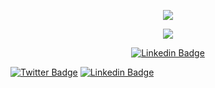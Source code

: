 <p align="center">
  <img align="center" src="https://github-readme-stats.vercel.app/api?username=Bluniz&show_icons=true&theme=dracula"> 
</p>

<p align="center">
  <img align="center" src="https://github-readme-stats.vercel.app/api/top-langs/?username=Bluniz&layout=compact&theme=dracula"> 
</p>

<p align="center">
<a href="https://www.linkedin.com/in/gabriel-codes/" target="blank"><img alt="Linkedin Badge" src="https://img.shields.io/badge/-Gabriel%20Silva-563D7C?style=flat-square&logo=Linkedin&logoColor=white&link=https://www.linkedin.com/in/gabriel-codes/"/></a>
</p>


[![Twitter Badge](https://img.shields.io/badge/-Twitter-1ca0f1?style=flat-square&labelColor=1ca0f1&logo=twitter&logoColor=white&link=https://twitter.com/ImaginarioTempo)](https://twitter.com/ImaginarioTempo)
[![Linkedin Badge](https://img.shields.io/badge/-LinkedIn-blue?style=flat-square&logo=Linkedin&logoColor=white&link=https://www.linkedin.com/in/lucasrosa51/)](https://www.linkedin.com/in/lucasrosa51/)

